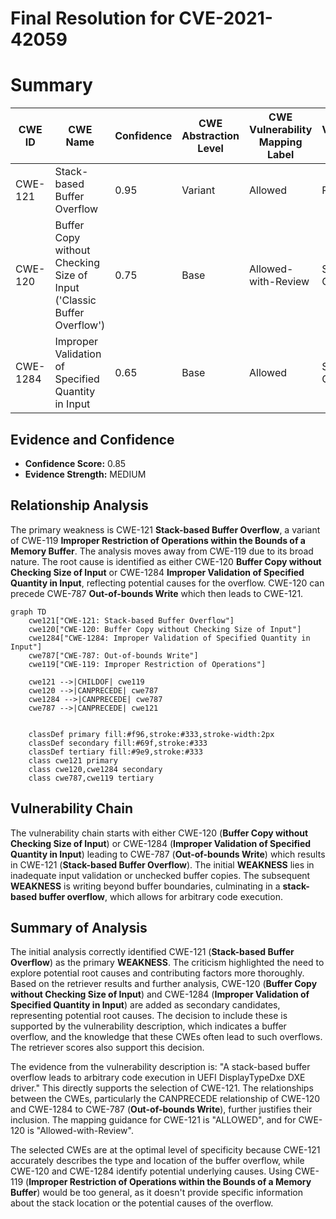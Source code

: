 # Final Resolution for CVE-2021-42059

# Summary
| CWE ID | CWE Name | Confidence | CWE Abstraction Level | CWE Vulnerability Mapping Label | CWE-Vulnerability Mapping Notes |
|---|---|---|---|---|---|
| CWE-121 | Stack-based Buffer Overflow | 0.95 | Variant | Allowed | Primary CWE |
| CWE-120 | Buffer Copy without Checking Size of Input ('Classic Buffer Overflow') | 0.75 | Base | Allowed-with-Review | Secondary Candidate |
| CWE-1284 | Improper Validation of Specified Quantity in Input | 0.65 | Base | Allowed | Secondary Candidate |

## Evidence and Confidence

*   **Confidence Score:** 0.85
*   **Evidence Strength:** MEDIUM

## Relationship Analysis
The primary weakness is CWE-121 **Stack-based Buffer Overflow**, a variant of CWE-119 **Improper Restriction of Operations within the Bounds of a Memory Buffer**. The analysis moves away from CWE-119 due to its broad nature. The root cause is identified as either CWE-120 **Buffer Copy without Checking Size of Input** or CWE-1284 **Improper Validation of Specified Quantity in Input**, reflecting potential causes for the overflow. CWE-120 can precede CWE-787 **Out-of-bounds Write** which then leads to CWE-121.

```mermaid
graph TD
    cwe121["CWE-121: Stack-based Buffer Overflow"]
    cwe120["CWE-120: Buffer Copy without Checking Size of Input"]
    cwe1284["CWE-1284: Improper Validation of Specified Quantity in Input"]
    cwe787["CWE-787: Out-of-bounds Write"]
    cwe119["CWE-119: Improper Restriction of Operations"]

    cwe121 -->|CHILDOF| cwe119
    cwe120 -->|CANPRECEDE| cwe787
    cwe1284 -->|CANPRECEDE| cwe787
    cwe787 -->|CANPRECEDE| cwe121
    

    classDef primary fill:#f96,stroke:#333,stroke-width:2px
    classDef secondary fill:#69f,stroke:#333
    classDef tertiary fill:#9e9,stroke:#333
    class cwe121 primary
    class cwe120,cwe1284 secondary
    class cwe787,cwe119 tertiary
```

## Vulnerability Chain
The vulnerability chain starts with either CWE-120 (**Buffer Copy without Checking Size of Input**) or CWE-1284 (**Improper Validation of Specified Quantity in Input**) leading to CWE-787 (**Out-of-bounds Write**) which results in CWE-121 (**Stack-based Buffer Overflow**). The initial **WEAKNESS** lies in inadequate input validation or unchecked buffer copies. The subsequent **WEAKNESS** is writing beyond buffer boundaries, culminating in a **stack-based buffer overflow**, which allows for arbitrary code execution.

## Summary of Analysis
The initial analysis correctly identified CWE-121 (**Stack-based Buffer Overflow**) as the primary **WEAKNESS**. The criticism highlighted the need to explore potential root causes and contributing factors more thoroughly. Based on the retriever results and further analysis, CWE-120 (**Buffer Copy without Checking Size of Input**) and CWE-1284 (**Improper Validation of Specified Quantity in Input**) are added as secondary candidates, representing potential root causes. The decision to include these is supported by the vulnerability description, which indicates a buffer overflow, and the knowledge that these CWEs often lead to such overflows. The retriever scores also support this decision.

The evidence from the vulnerability description is: "A stack-based buffer overflow leads to arbitrary code execution in UEFI DisplayTypeDxe DXE driver." This directly supports the selection of CWE-121. The relationships between the CWEs, particularly the CANPRECEDE relationship of CWE-120 and CWE-1284 to CWE-787 (**Out-of-bounds Write**), further justifies their inclusion. The mapping guidance for CWE-121 is "ALLOWED", and for CWE-120 is "Allowed-with-Review".

The selected CWEs are at the optimal level of specificity because CWE-121 accurately describes the type and location of the buffer overflow, while CWE-120 and CWE-1284 identify potential underlying causes. Using CWE-119 (**Improper Restriction of Operations within the Bounds of a Memory Buffer**) would be too general, as it doesn't provide specific information about the stack location or the potential causes of the overflow.